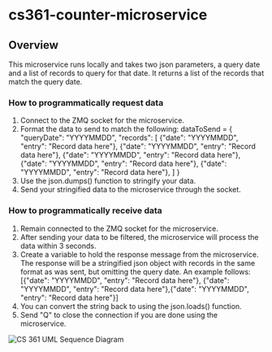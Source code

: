 # cs361-counter-microservice

## Overview
This microservice runs locally and takes two json parameters, a query date and a list of records to query for that date. It returns a list of the records that match the query date.

### How to programmatically request data
1. Connect to the ZMQ socket for the microservice.
2. Format the data to send to match the following:
    dataToSend = {
        "queryDate": "YYYYMMDD",
        "records": [
            {"date": "YYYYMMDD", "entry": "Record data here"},
            {"date": "YYYYMMDD", "entry": "Record data here"},
            {"date": "YYYYMMDD", "entry": "Record data here"},
            {"date": "YYYYMMDD", "entry": "Record data here"},
            {"date": "YYYYMMDD", "entry": "Record data here"},
        ]
    }
3. Use the json.dumps() function to stringify your data.
4. Send your stringified data to the microservice through the socket.

### How to programmatically receive data
1. Remain connected to the ZMQ socket for the microservice.
2. After sending your data to be filtered, the microservice will process the data within 3 seconds.
3. Create a variable to hold the response message from the microservice. The response will be a stringified json object with records in the same format as was sent, but omitting the query date. An example follows:
    [{"date": "YYYYMMDD", "entry": "Record data here"}, {"date": "YYYYMMDD", "entry": "Record data here"},{"date": "YYYYMMDD", "entry": "Record data here"}]
4. You can convert the string back to using the json.loads() function.
5. Send "Q" to close the connection if you are done using the microservice.

![CS 361 UML Sequence Diagram](https://github.com/user-attachments/assets/5d25b8b5-18cd-48dc-b068-a626f68f13ab)

